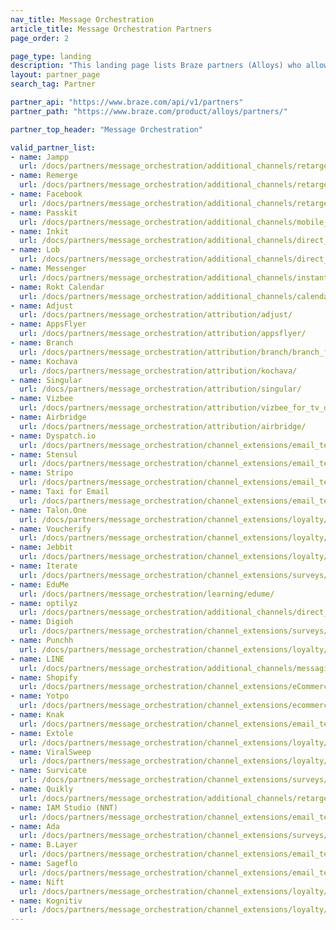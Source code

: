 ```yaml
---
nav_title: Message Orchestration
article_title: Message Orchestration Partners
page_order: 2

page_type: landing
description: "This landing page lists Braze partners (Alloys) who allow you to orchestrate your messages with retargeting, email templates, promotions, attribution, and more."
layout: partner_page
search_tag: Partner

partner_api: "https://www.braze.com/api/v1/partners"
partner_path: "https://www.braze.com/product/alloys/partners/"

partner_top_header: "Message Orchestration"

valid_partner_list:
- name: Jampp
  url: /docs/partners/message_orchestration/additional_channels/retargeting/jampp/
- name: Remerge
  url: /docs/partners/message_orchestration/additional_channels/retargeting/remerge/
- name: Facebook
  url: /docs/partners/message_orchestration/additional_channels/retargeting/facebook/
- name: Passkit
  url: /docs/partners/message_orchestration/additional_channels/mobile_wallet/passkit/
- name: Inkit
  url: /docs/partners/message_orchestration/additional_channels/direct_mail/inkit/
- name: Lob
  url: /docs/partners/message_orchestration/additional_channels/direct_mail/lob/
- name: Messenger
  url: /docs/partners/message_orchestration/additional_channels/instant_chat/messenger/
- name: Rokt Calendar
  url: /docs/partners/message_orchestration/additional_channels/calendar/rokt_calendar/
- name: Adjust
  url: /docs/partners/message_orchestration/attribution/adjust/
- name: AppsFlyer
  url: /docs/partners/message_orchestration/attribution/appsflyer/
- name: Branch
  url: /docs/partners/message_orchestration/attribution/branch/branch_for_deeplinking/
- name: Kochava
  url: /docs/partners/message_orchestration/attribution/kochava/
- name: Singular
  url: /docs/partners/message_orchestration/attribution/singular/
- name: Vizbee
  url: /docs/partners/message_orchestration/attribution/vizbee_for_tv_deeplinking/
- name: Airbridge
  url: /docs/partners/message_orchestration/attribution/airbridge/
- name: Dyspatch.io
  url: /docs/partners/message_orchestration/channel_extensions/email_templates/dyspatch/
- name: Stensul
  url: /docs/partners/message_orchestration/channel_extensions/email_templates/stensul/
- name: Stripo
  url: /docs/partners/message_orchestration/channel_extensions/email_templates/stripo/
- name: Taxi for Email
  url: /docs/partners/message_orchestration/channel_extensions/email_templates/taxi_for_email/
- name: Talon.One
  url: /docs/partners/message_orchestration/channel_extensions/loyalty/talonone/
- name: Voucherify
  url: /docs/partners/message_orchestration/channel_extensions/loyalty/voucherify/
- name: Jebbit
  url: /docs/partners/message_orchestration/channel_extensions/loyalty/jebbit/
- name: Iterate
  url: /docs/partners/message_orchestration/channel_extensions/surveys/iterate/
- name: EduMe
  url: /docs/partners/message_orchestration/learning/edume/
- name: optilyz
  url: /docs/partners/message_orchestration/additional_channels/direct_mail/optilyz/
- name: Digioh
  url: /docs/partners/message_orchestration/channel_extensions/surveys/digioh/
- name: Punchh
  url: /docs/partners/message_orchestration/channel_extensions/loyalty/punchh/
- name: LINE
  url: /docs/partners/message_orchestration/additional_channels/messaging/line/  
- name: Shopify
  url: /docs/partners/message_orchestration/channel_extensions/eCommerce/shopify/
- name: Yotpo
  url: /docs/partners/message_orchestration/channel_extensions/ecommerce/yotpo/
- name: Knak
  url: /docs/partners/message_orchestration/channel_extensions/email_templates/knak/
- name: Extole
  url: /docs/partners/message_orchestration/channel_extensions/loyalty/extole/
- name: ViralSweep
  url: /docs/partners/message_orchestration/channel_extensions/loyalty/viralsweep/
- name: Survicate
  url: /docs/partners/message_orchestration/channel_extensions/surveys/survicate/
- name: Quikly
  url: /docs/partners/message_orchestration/additional_channels/retargeting/quikly/
- name: IAM Studio (NNT)
  url: /docs/partners/message_orchestration/channel_extensions/email_templates/iam_studio/
- name: Ada
  url: /docs/partners/message_orchestration/channel_extensions/surveys/ada/
- name: B.Layer 
  url: /docs/partners/message_orchestration/channel_extensions/email_templates/blayer/
- name: Sageflo
  url: /docs/partners/message_orchestration/channel_extensions/email_templates/sageflo/
- name: Nift
  url: /docs/partners/message_orchestration/channel_extensions/loyalty/nift/
- name: Kognitiv
  url: /docs/partners/message_orchestration/channel_extensions/loyalty/kognitiv/
---
```

